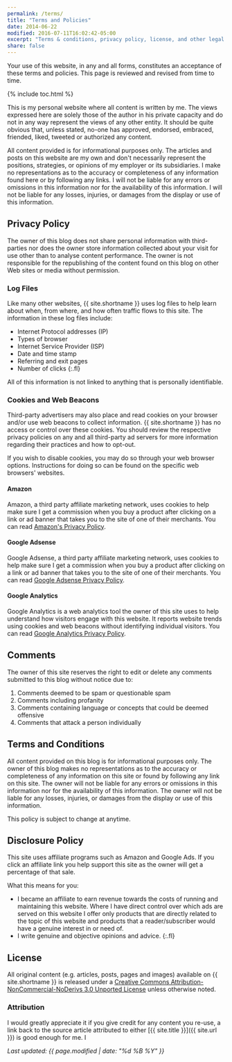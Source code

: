 ```yaml
---
permalink: /terms/
title: "Terms and Policies"
date: 2014-06-22
modified: 2016-07-11T16:02:42-05:00
excerpt: "Terms & conditions, privacy policy, license, and other legal stuff."
share: false
---
```


Your use of this website, in any and all forms, constitutes an acceptance of these terms and policies. This page is reviewed and revised from time to time.

{% include toc.html %}

This is my personal website where all content is written by me. The views expressed here are solely those of the author in his private capacity and do not in any way represent the views of any other entity. It should be quite obvious that, unless stated, no-one has approved, endorsed, embraced, friended, liked, tweeted or authorized any content.

All content provided is for informational purposes only. The articles and posts on this website are my own and don't necessarily represent the positions, strategies, or opinions of my employer or its subsidiaries. I make no representations as to the accuracy or completeness of any information found here or by following any links. I will not be liable for any errors or omissions in this information nor for the availability of this information. I will not be liable for any losses, injuries, or damages from the display or use of this information.

## Privacy Policy

The owner of this blog does not share personal information with third-parties nor does the owner store information collected about your visit for use other than to analyse content performance. The owner is not responsible for the republishing of the content found on this blog on other Web sites or media without permission.

### Log Files

Like many other websites, {{ site.shortname }} uses log files to help learn about when, from where, and how often traffic flows to this site. The information in these log files include:

- Internet Protocol addresses (IP)
- Types of browser
- Internet Service Provider (ISP)
- Date and time stamp
- Referring and exit pages
- Number of clicks
  {:.fl}

All of this information is not linked to anything that is personally identifiable.

### Cookies and Web Beacons

Third-party advertisers may also place and read cookies on your browser and/or use web beacons to collect information. {{ site.shortname }} has no access or control over these cookies. You should review the respective privacy policies on any and all third-party ad servers for more information regarding their practices and how to opt-out.

If you wish to disable cookies, you may do so through your web browser options. Instructions for doing so can be found on the specific web browsers' websites.

#### Amazon

Amazon, a third party affiliate marketing network, uses cookies to help make sure I get a commission when you buy a product after clicking on a link or ad banner that takes you to the site of one of their merchants. You can read [Amazon's Privacy Policy](http://www.amazon.com/gp/help/customer/display.html?nodeId=468496).

#### Google Adsense

Google Adsense, a third party affiliate marketing network, uses cookies to help make sure I get a commission when you buy a product after clicking on a link or ad banner that takes you to the site of one of their merchants. You can read [Google Adsense Privacy Policy](http://support.google.com/adsense/bin/answer.py?hl=en&answer=48182).

#### Google Analytics

Google Analytics is a web analytics tool the owner of this site uses to help understand how visitors engage with this website. It reports website trends using cookies and web beacons without identifying individual visitors. You can read [Google Analytics Privacy Policy](http://www.google.com/analytics/learn/privacy.html).

## Comments

The owner of this site reserves the right to edit or delete any comments submitted to this blog without notice due
to:

1. Comments deemed to be spam or questionable spam
2. Comments including profanity
3. Comments containing language or concepts that could be deemed offensive
4. Comments that attack a person individually

## Terms and Conditions

All content provided on this blog is for informational purposes only. The owner of this blog makes no representations as to the accuracy or completeness of any information on this site or found by following any link on this site. The owner will not be liable for any errors or omissions in this information nor for the availability of this information. The owner will not be liable for any losses, injuries, or damages from the display or use of this information.

This policy is subject to change at anytime.

## Disclosure Policy

This site uses affiliate programs such as Amazon and Google Ads. If you click an affiliate link you help support this site as the owner will get a percentage of that sale.

What this means for you:

- I became an affiliate to earn revenue towards the costs of running and maintaining this website. Where I have direct control over which ads are served on this website I offer only products that are directly related to the topic of this website and products that a reader/subscriber would have a genuine interest in or need of.
- I write genuine and objective opinions and advice.
  {:.fl}

## License

All original content (e.g. articles, posts, pages and images) available on {{ site.shortname }} is released under a [Creative Commons Attribution-NonCommercial-NoDerivs 3.0 Unported License](http://creativecommons.org/licenses/by-nc-nd/3.0/deed.en_US) unless otherwise noted.

### Attribution

I would greatly appreciate it if you give credit for any content you re-use, a link back to the source article attributed to either [{{ site.title }}]({{ site.url }}) is good enough for me. I

_Last updated: {{ page.modified | date: "%d %B %Y" }}_
